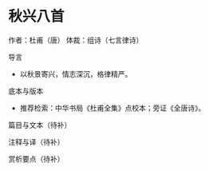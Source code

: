 # 秋兴八首

作者：杜甫（唐）
体裁：组诗（七言律诗）

导言
- 以秋景寄兴，情志深沉，格律精严。

底本与版本
- 推荐检索：中华书局《杜甫全集》点校本；旁证《全唐诗》。

篇目与文本（待补）

注释与译（待补）

赏析要点（待补）